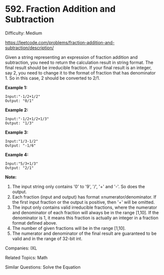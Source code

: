 # 592. Fraction Addition and Subtraction

Difficulty: Medium

https://leetcode.com/problems/fraction-addition-and-subtraction/description/

Given a string representing an expression of fraction addition and subtraction, you need to return the calculation result in string format. The final result should be irreducible fraction. If your final result is an integer, say 2, you need to change it to the format of fraction that has denominator 1. So in this case, 2 should be converted to 2/1.

**Example 1:**
```
Input:"-1/2+1/2"
Output: "0/1"
```
**Example 2:**
```
Input:"-1/2+1/2+1/3"
Output: "1/3"
```
**Example 3:**
```
Input:"1/3-1/2"
Output: "-1/6"
```
**Example 4:**
```
Input:"5/3+1/3"
Output: "2/1"
```
**Note:**
1. The input string only contains '0' to '9', '/', '+' and '-'. So does the output.
2. Each fraction (input and output) has format ±numerator/denominator. If the first input fraction or the output is positive, then '+' will be omitted.
3. The input only contains valid irreducible fractions, where the numerator and denominator of each fraction will always be in the range [1,10]. If the denominator is 1, it means this fraction is actually an integer in a fraction format defined above.
4. The number of given fractions will be in the range [1,10].
5. The numerator and denominator of the final result are guaranteed to be valid and in the range of 32-bit int.

Companies: IXL

Related Topics: Math

Similar Questions: Solve the Equation
